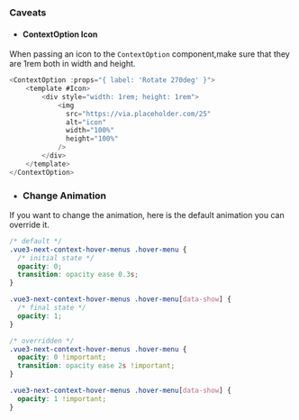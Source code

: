 ### Caveats

- #### ContextOption Icon

When passing an icon to the `ContextOption` component,make sure that they are 1rem both in width and height.

```ts
<ContextOption :props="{ label: 'Rotate 270deg' }">
    <template #Icon>
        <div style="width: 1rem; height: 1rem">
            <img
              src="https://via.placeholder.com/25"
              alt="icon"
              width="100%"
              height="100%"
            />
        </div>
    </template>
</ContextOption>
```

- ### Change Animation

If you want to change the animation, here is the default animation you can override it.

```css
/* default */
.vue3-next-context-hover-menus .hover-menu {
  /* initial state */
  opacity: 0;
  transition: opacity ease 0.3s;
}

.vue3-next-context-hover-menus .hover-menu[data-show] {
  /* final state */
  opacity: 1;
}
```

```css
/* overridden */
.vue3-next-context-hover-menus .hover-menu {
  opacity: 0 !important;
  transition: opacity ease 2s !important;
}

.vue3-next-context-hover-menus .hover-menu[data-show] {
  opacity: 1 !important;
}
```
